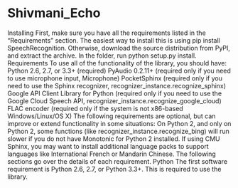 # Shivmani_Echo
Installing First, make sure you have all the requirements listed in the “Requirements” section.  The easiest way to install this is using pip install SpeechRecognition.  Otherwise, download the source distribution from PyPI, and extract the archive.  In the folder, run python setup.py install.  Requirements To use all of the functionality of the library, you should have:  Python 2.6, 2.7, or 3.3+ (required) PyAudio 0.2.11+ (required only if you need to use microphone input, Microphone) PocketSphinx (required only if you need to use the Sphinx recognizer, recognizer_instance.recognize_sphinx) Google API Client Library for Python (required only if you need to use the Google Cloud Speech API, recognizer_instance.recognize_google_cloud) FLAC encoder (required only if the system is not x86-based Windows/Linux/OS X) The following requirements are optional, but can improve or extend functionality in some situations:  On Python 2, and only on Python 2, some functions (like recognizer_instance.recognize_bing) will run slower if you do not have Monotonic for Python 2 installed. If using CMU Sphinx, you may want to install additional language packs to support languages like International French or Mandarin Chinese. The following sections go over the details of each requirement.  Python The first software requirement is Python 2.6, 2.7, or Python 3.3+. This is required to use the library.
